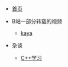 - [首页](README.md)
- B站一部分转载的视频

  - [kaya](bilibili_videos/kaya.md)
  
- 杂谈
  - [C++学习](cpp/cpp_learning.md)

